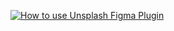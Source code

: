 [![How to use Unsplash Figma Plugin](http://img.youtube.com/vi/YOUTUBE_VIDEO_ID_HERE/0.jpg)](https://www.youtube.com/watch?v=7ci3t7-PH9c&feature=youtu.be)

